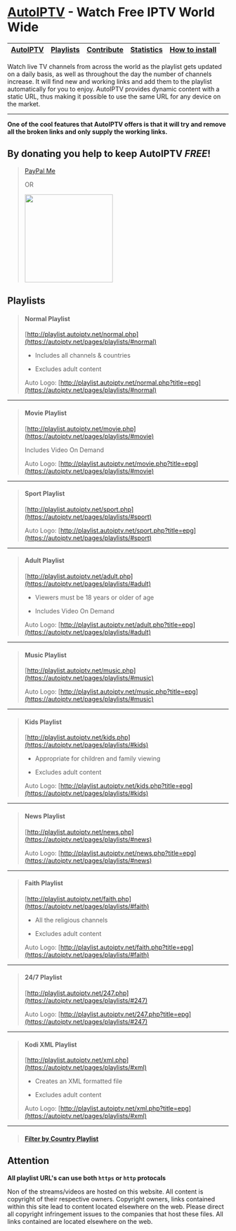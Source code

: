 # [AutoIPTV](https://autoiptv.net) - Watch Free IPTV World Wide

| [AutoIPTV](https://autoiptv.net) | [Playlists](https://autoiptv.net/pages/playlists) | [Contribute](https://autoiptv.net/pages/contribute) | [Statistics](https://autoiptv.net/pages/statistics) | [How to install](https://autoiptv.net/#vlc) |
| ---- | ---- | ---- | ---- | ---- |

Watch live TV channels from across the world as the playlist gets updated on a daily basis, as well as throughout the day the number of channels increase. It will find new and working links and add them to the playlist automatically for you to enjoy. AutoIPTV provides dynamic content with a static URL, thus making it possible to use the same URL for any device on the market.

----

**One of the cool features that AutoIPTV offers is that it will try and remove all the broken links and only supply the working links.**

## By donating you help to keep AutoIPTV *FREE*!

> [PayPal Me](https://paypal.me/Rampaigh)
>
> OR
>
> <img id="paypal" class="pointer" width="200" src="https://autoiptv.net/resources/images/paypal.png" onclick="window.open('https://www.paypal.com/cgi-bin/webscr?cmd=_donations&amp;business=rampaigh@gmail.com&amp;item_name=Donation&amp;item_number=AutoIPTV&amp;currency_code=USD')">

## Playlists

> #### Normal Playlist
> [http://playlist.autoiptv.net/normal.php](https://autoiptv.net/pages/playlists/#normal)
>
> +	Includes all channels & countries
>
> -	Excludes adult content
>
> Auto Logo: [http://playlist.autoiptv.net/normal.php?title=epg](https://autoiptv.net/pages/playlists/#normal)

----

> #### Movie Playlist
> [http://playlist.autoiptv.net/movie.php](https://autoiptv.net/pages/playlists/#movie)
>
> Includes Video On Demand
>
> Auto Logo: [http://playlist.autoiptv.net/movie.php?title=epg](https://autoiptv.net/pages/playlists/#movie)

----

> #### Sport Playlist
> [http://playlist.autoiptv.net/sport.php](https://autoiptv.net/pages/playlists/#sport)
>
> Auto Logo: [http://playlist.autoiptv.net/sport.php?title=epg](https://autoiptv.net/pages/playlists/#sport)

----

> #### Adult Playlist
> [http://playlist.autoiptv.net/adult.php](https://autoiptv.net/pages/playlists/#adult)
>
> +	Viewers must be 18 years or older of age
>
> +	Includes Video On Demand
>
> Auto Logo: [http://playlist.autoiptv.net/adult.php?title=epg](https://autoiptv.net/pages/playlists/#adult)

----

> #### Music Playlist
> [http://playlist.autoiptv.net/music.php](https://autoiptv.net/pages/playlists/#music)
>
> Auto Logo: [http://playlist.autoiptv.net/music.php?title=epg](https://autoiptv.net/pages/playlists/#music)

----

> #### Kids Playlist
> [http://playlist.autoiptv.net/kids.php](https://autoiptv.net/pages/playlists/#kids)
>
> +	Appropriate for children and family viewing
>
> -	Excludes adult content
>
> Auto Logo: [http://playlist.autoiptv.net/kids.php?title=epg](https://autoiptv.net/pages/playlists/#kids)

----

> #### News Playlist
> [http://playlist.autoiptv.net/news.php](https://autoiptv.net/pages/playlists/#news)
>
> Auto Logo: [http://playlist.autoiptv.net/news.php?title=epg](https://autoiptv.net/pages/playlists/#news)

----

> #### Faith Playlist
> [http://playlist.autoiptv.net/faith.php](https://autoiptv.net/pages/playlists/#faith)
>
> +	All the religious channels
>
> -	Excludes adult content
>
> Auto Logo: [http://playlist.autoiptv.net/faith.php?title=epg](https://autoiptv.net/pages/playlists/#faith)

----

> #### 24/7 Playlist
> [http://playlist.autoiptv.net/247.php](https://autoiptv.net/pages/playlists/#247)
>
> Auto Logo: [http://playlist.autoiptv.net/247.php?title=epg](https://autoiptv.net/pages/playlists/#247)

----

> #### Kodi XML Playlist
> [http://playlist.autoiptv.net/xml.php](https://autoiptv.net/pages/playlists/#xml)
>
> +	Creates an XML formatted file
>
> -	Excludes adult content
>
> Auto Logo: [http://playlist.autoiptv.net/xml.php?title=epg](https://autoiptv.net/pages/playlists/#xml)

----

> #### [Filter by Country Playlist](https://autoiptv.net/pages/playlists/#country)

## Attention

**All playlist URL's can use both `https` or `http` protocals**

Non of the streams/videos are hosted on this website. All content is copyright of their respective owners. Copyright owners, links contained within this site lead to content located elsewhere on the web. Please direct all copyright infringement issues to the companies that host these files. All links contained are located elsewhere on the web.
